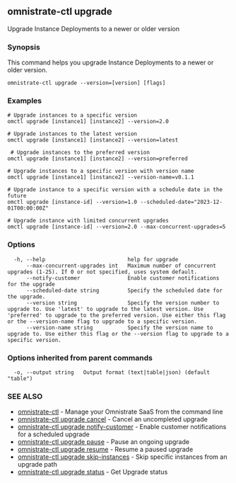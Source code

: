## omnistrate-ctl upgrade

Upgrade Instance Deployments to a newer or older version

### Synopsis

This command helps you upgrade Instance Deployments to a newer or older version.

```
omnistrate-ctl upgrade --version=[version] [flags]
```

### Examples

```
# Upgrade instances to a specific version
omctl upgrade [instance1] [instance2] --version=2.0

# Upgrade instances to the latest version
omctl upgrade [instance1] [instance2] --version=latest

 # Upgrade instances to the preferred version
omctl upgrade [instance1] [instance2] --version=preferred

# Upgrade instances to a specific version with version name
omctl upgrade [instance1] [instance2] --version-name=v0.1.1

# Upgrade instance to a specific version with a schedule date in the future
omctl upgrade [instance-id] --version=1.0 --scheduled-date="2023-12-01T00:00:00Z"

# Upgrade instance with limited concurrent upgrades
omctl upgrade [instance-id] --version=2.0 --max-concurrent-upgrades=5
```

### Options

```
  -h, --help                          help for upgrade
      --max-concurrent-upgrades int   Maximum number of concurrent upgrades (1-25). If 0 or not specified, uses system default.
      --notify-customer               Enable customer notifications for the upgrade
      --scheduled-date string         Specify the scheduled date for the upgrade.
      --version string                Specify the version number to upgrade to. Use 'latest' to upgrade to the latest version. Use 'preferred' to upgrade to the preferred version. Use either this flag or the --version-name flag to upgrade to a specific version.
      --version-name string           Specify the version name to upgrade to. Use either this flag or the --version flag to upgrade to a specific version.
```

### Options inherited from parent commands

```
  -o, --output string   Output format (text|table|json) (default "table")
```

### SEE ALSO

* [omnistrate-ctl](omnistrate-ctl.md)	 - Manage your Omnistrate SaaS from the command line
* [omnistrate-ctl upgrade cancel](omnistrate-ctl_upgrade_cancel.md)	 - Cancel an uncompleted upgrade
* [omnistrate-ctl upgrade notify-customer](omnistrate-ctl_upgrade_notify-customer.md)	 - Enable customer notifications for a scheduled upgrade
* [omnistrate-ctl upgrade pause](omnistrate-ctl_upgrade_pause.md)	 - Pause an ongoing upgrade
* [omnistrate-ctl upgrade resume](omnistrate-ctl_upgrade_resume.md)	 - Resume a paused upgrade
* [omnistrate-ctl upgrade skip-instances](omnistrate-ctl_upgrade_skip-instances.md)	 - Skip specific instances from an upgrade path
* [omnistrate-ctl upgrade status](omnistrate-ctl_upgrade_status.md)	 - Get Upgrade status

